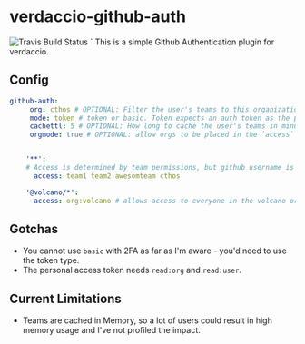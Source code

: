 # verdaccio-github-auth

![Travis Build Status](https://travis-ci.org/cthos/verdaccio-github-auth.svg?branch=master)
`
This is a simple Github Authentication plugin for verdaccio. 

## Config

```yml
github-auth:
     org: cthos # OPTIONAL: Filter the user's teams to this organization
     mode: token # token or basic. Token expects an auth token as the password. Basic is raw username/password for github. DEFAULT: token
     cachettl: 5 # OPTIONAL: How long to cache the user's teams in minutes. DEFAULT: 5
     orgmode: true # OPTIONAL: allow orgs to be placed in the `access` stanza.


    '**':
    # Access is determined by team permissions, but github username is also valid.
      access: team1 team2 awesomteam cthos

    '@volcano/*':
      access: org:volcano # allows access to everyone in the volcano org
```

## Gotchas

* You cannot use `basic` with 2FA as far as I'm aware - you'd need to use the token type.
* The personal access token needs `read:org` and `read:user`. 

## Current Limitations

* Teams are cached in Memory, so a lot of users could result in high memory usage and I've not profiled the impact.